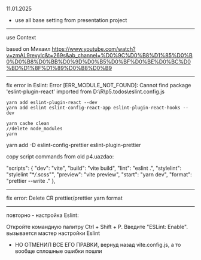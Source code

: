 11.01.2025

- use all base setting from presentation project

---

use Context

based on Михаил https://www.youtube.com/watch?v=zmAL9revylc&t=269s&ab_channel=%D0%9C%D0%B8%D1%85%D0%B0%D0%B8%D0%BB%D0%9D%D0%B5%D0%BF%D0%BE%D0%BC%D0%BD%D1%8F%D1%89%D0%B8%D0%B9

---

fix error in Eslint: Error [ERR_MODULE_NOT_FOUND]: Cannot find package 'eslint-plugin-react' imported from D:\R\p5.todos\eslint.config.js

```
yarn add eslint-plugin-react --dev
yarn add eslint eslint-config-react-app eslint-plugin-react-hooks --dev

yarn cache clean
//delete node_modules
yarn
```

yarn add -D eslint-config-prettier eslint-plugin-prettier

copy script commands from old p4.uazdao:

"scripts": {
"dev": "vite",
"build": "vite build",
"lint": "eslint .",
"stylelint": "stylelint \"\*_/_.scss\"",
"preview": "vite preview",
"start": "yarn dev",
"format": "prettier --write ."
},

---

fix error: Delete CR prettier/prettier
yarn format

-----
повторно - настройка Eslint:

Откройте командную палитру Ctrl + Shift + P.
Введите "ESLint: Enable".
вызывается мастер настройки Eslint
- НО ОТМЕНИЛ ВСЕ ЕГО ПРАВКИ, вернуд назад vite.config.js, а то вообще сплошные ошибки пошли
